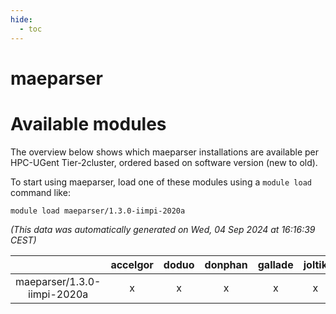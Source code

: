 ```yaml
---
hide:
  - toc
---
```


maeparser
=========

# Available modules


The overview below shows which maeparser installations are available per HPC-UGent Tier-2cluster, ordered based on software version (new to old).

To start using maeparser, load one of these modules using a `module load` command like:

```shell
module load maeparser/1.3.0-iimpi-2020a
```

*(This data was automatically generated on Wed, 04 Sep 2024 at 16:16:39 CEST)*  

| |accelgor|doduo|donphan|gallade|joltik|shinx|skitty|
| :---: | :---: | :---: | :---: | :---: | :---: | :---: | :---: |
|maeparser/1.3.0-iimpi-2020a|x|x|x|x|x|-|x|
